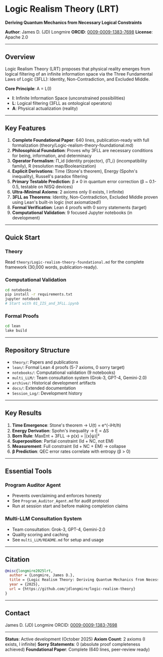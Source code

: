 # Logic Realism Theory (LRT)

**Deriving Quantum Mechanics from Necessary Logical Constraints**

**Author**: James D. (JD) Longmire
**ORCID**: [0009-0009-1383-7698](https://orcid.org/0009-0009-1383-7698)
**License**: Apache 2.0

---

## Overview

Logic Realism Theory (LRT) proposes that physical reality emerges from logical filtering of an infinite information space via the Three Fundamental Laws of Logic (3FLL): Identity, Non-Contradiction, and Excluded Middle.

**Core Principle**: A = L(I)
- **I**: Infinite Information Space (unconstrained possibilities)
- **L**: Logical filtering (3FLL as ontological operators)
- **A**: Physical actualization (reality)

---

## Key Features

1. **Complete Foundational Paper**: 640 lines, publication-ready with full formalization (theory/Logic-realism-theory-foundational.md)
2. **Philosophical Foundation**: Proves why 3FLL are necessary conditions for being, information, and determinacy
3. **Operator Formalism**: Π_id (identity projector), {Π_i} (incompatibility family), R (resolution map/Booleanization)
4. **Explicit Derivations**: Time (Stone's theorem), Energy (Spohn's inequality), Russell's paradox filtering
5. **Primary Testable Prediction**: β ≠ 0 in quantum error correction (β ~ 0.1-0.5, testable on NISQ devices)
6. **Ultra-Minimal Axioms**: 2 axioms only (I exists, I infinite)
7. **3FLL as Theorems**: Identity, Non-Contradiction, Excluded Middle proven using Lean's built-in logic (not axiomatized!)
8. **Formal Verification**: Lean 4 proofs with 0 sorry statements (target)
9. **Computational Validation**: 9 focused Jupyter notebooks (in development)

---

## Quick Start

### Theory
Read `theory/Logic-realism-theory-foundational.md` for the complete framework (30,000 words, publication-ready).

### Computational Validation
```bash
cd notebooks
pip install -r requirements.txt
jupyter notebook
# Start with 01_IIS_and_3FLL.ipynb
```

### Formal Proofs
```bash
cd lean
lake build
```

---

## Repository Structure

- `theory/`: Papers and publications
- `lean/`: Formal Lean 4 proofs (5-7 axioms, 0 sorry target)
- `notebooks/`: Computational validation (9 notebooks)
- `multi_LLM/`: Team consultation system (Grok-3, GPT-4, Gemini-2.0)
- `archive/`: Historical development artifacts
- `docs/`: Extended documentation
- `Session_Log/`: Development history

---


## Key Results

1. **Time Emergence**: Stone's theorem → U(t) = e^(-iHt/ℏ)
2. **Energy Derivation**: Spohn's inequality → E ∝ ΔS
3. **Born Rule**: MaxEnt + 3FLL → p(x) = |⟨x|ψ⟩|²
4. **Superposition**: Partial constraint (Id + NC, not EM)
5. **Measurement**: Full constraint (Id + NC + EM) → collapse
6. **β Prediction**: QEC error rates correlate with entropy (β > 0)

---

## Essential Tools

### Program Auditor Agent
- Prevents overclaiming and enforces honesty
- See `Program_Auditor_Agent.md` for audit protocol
- Run at session start and before making completion claims

### Multi-LLM Consultation System
- Team consultation: Grok-3, GPT-4, Gemini-2.0
- Quality scoring and caching
- See `multi_LLM/README.md` for setup and usage

---

## Citation

```bibtex
@misc{longmire2025lrt,
  author = {Longmire, James D.},
  title = {Logic Realism Theory: Deriving Quantum Mechanics from Necessary Logical Constraints},
  year = {2025},
  url = {https://github.com/jdlongmire/logic-realism-theory}
}
```

---

## Contact

James D. (JD) Longmire
ORCID: [0009-0009-1383-7698](https://orcid.org/0009-0009-1383-7698)

---

**Status**: Active development (October 2025)
**Axiom Count**: 2 axioms (I exists, I infinite)
**Sorry Statements**: 0 (absolute proof completeness achieved)
**Foundational Paper**: Complete (640 lines, peer-review ready)
